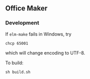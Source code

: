 Office Maker
----

### Development

If `elm-make` fails in Windows, try
```
chcp 65001
```
which will change encoding to UTF-8.

To build:
```
sh build.sh
```
